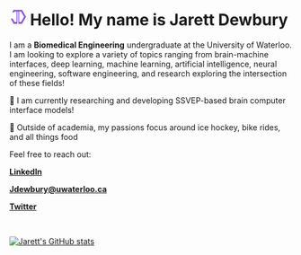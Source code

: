 # <img src="weblogo.png" width=30px> Hello! My name is Jarett Dewbury 

I am a **Biomedical Engineering** undergraduate at the University of Waterloo. 
I am looking to explore a variety of topics ranging from brain-machine interfaces, deep learning, machine learning, 
artificial intelligence, neural engineering, software engineering, and research exploring the intersection of these fields! 


🧠 I am currently researching and developing SSVEP-based brain computer interface models!


🏒 Outside of academia, my passions focus around ice hockey, bike rides, and all things food


Feel free to reach out:

[**LinkedIn**](https://www.linkedin.com/in/jarett-dewbury/) 

[**Jdewbury@uwaterloo.ca**](mailto:jdewbury@uwaterloo.ca)

[**Twitter**](https://twitter.com/JarettDewbury)

<br>

[![Jarett's GitHub stats](https://github-readme-stats.vercel.app/api?username=jdewbury&show_icons=true&count_private=true&theme=midnight-purple)](https://github.com/jdewbury/github-readme-stats)

